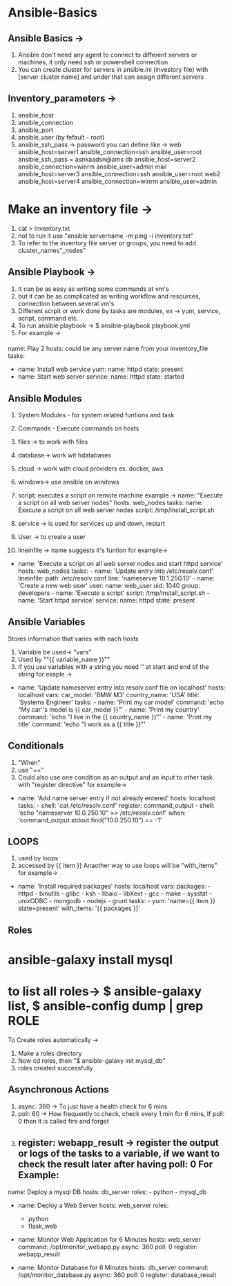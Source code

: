 # Ansible-Basics

## Ansible Basics ->
1) Ansible don't need any agent to connect to different servers or machines, it only need ssh or powershell connection
2) You can create cluster for servers in ansible.ini (investory file) with [server cluster name] and under that can assign different servers


## Inventory_parameters ->
1) ansible_host
2) ansible_connection
3) ansible_port
4) ansible_user (by fefault - root)
5) ansible_ssh_pass -> password
    you can define like ->
    web   ansible_host=server1  ansible_connection=ssh    ansible_user=root   ansible_ssh_pass = asnkaadsn@ams
    db    ansible_host=server2  ansible_connection=winrm  ansible_user=admin
    mail  ansible_host=server3  ansible_connection=ssh    ansible_user=root
    web2  ansible_host=server4  ansible_connection=winrm  ansible_user=admin

# Make an inventory file ->
1) cat > inventory.txt
2) not to run it use "ansible servername -m ping -i inventory.txt"
3) To refer to the inventory file server or groups, you need to add cluster_names"_nodes"

## Ansible Playbook ->
1) It can be as easy as writing some commands at vm's
2) but it can be as complicated as writing workflow and resources, connection between several vm's
3) Different scrpit or work done by tasks are modules, ex -> yum, service, script, command etc.
4) To run ansible playbook -> $ ansible-playbook playbook.yml 
5) For example -> 
####
name: Play 2
hosts: could be any server name from your inventory_file
tasks:
  - name: Install web service
    yum:
      name: httpd
      state: present
  - name: Start web server
    service:
      name: httpd
      state: started
## Ansible Modules
1) System Modules - for system related funtions and task
2) Commands - Execute commands on hosts
3) files -> to work with files
4) database-> work wit hdatabases
5) cloud -> work with cloud providers ex. docker, aws
6) windows-> use ansible on windows
7) script: executes a script on remote machine
example -> 
    name: "Execute a script on all web server nodes"
    hosts: web_nodes
    tasks:
        name: Execute a script on all web server nodes
        script: /tmp/install_script.sh

8) service -> is used for services up and down, restart
9) User -> to create a user
10) lineinfile -> name suggests it's funtion
for example->
-
    name: 'Execute a script on all web server nodes and start httpd service'
    hosts: web_nodes
    tasks:
        -
            name: 'Update entry into /etc/resolv.conf'
            lineinfile:
                path: /etc/resolv.conf
                line: 'nameserver 10.1.250.10'
        -
            name: 'Create a new web user'
            user:
                name: web_user
                uid: 1040
                group: developers
        -
            name: 'Execute a script'
            script: /tmp/install_script.sh
        -
            name: 'Start httpd service'
            service:
                name: httpd
                state: present

## Ansible Variables
Stores information that varies with each hosts
1) Variable be used-> "vars"
2) Used by ""{{ variable_name }}""
3) If you use variables with a string you need '' at start  and end of the string
for exaple -> 
-
    name: 'Update nameserver entry into resolv.conf file on localhost'
    hosts: localhost
    vars:
        car_model: 'BMW M3'
        country_name: 'USA'
        title: 'Systems Engineer'
    tasks:
        -
            name: 'Print my car model'
            command: 'echo "My car''s model is {{ car_model }}"'
        -
            name: 'Print my country'
            command: 'echo "I live in the {{ country_name }}"'
        -
            name: 'Print my title'
            command: 'echo "I work as a {{ title }}"'

## Conditionals
1) "When"
2) use "=="
3) Could also use one condition as an output and an input to other task with "register directive"
for example-> 
-
    name: 'Add name server entry if not already entered'
    hosts: localhost
    tasks:
        -
            shell: 'cat /etc/resolv.conf'
            register: command_output
        -
            shell: 'echo "nameserver 10.0.250.10" >> /etc/resolv.conf'
            when: 'command_output.stdout.find("10.0.250.10") == -1'


## LOOPS
1) used by loops
2) accessed by {{ item }}
Anaother way to use loops will be "with_items"
for example->
-
    name: 'Install required packages'
    hosts: localhost
    vars:
        packages:
            - httpd
            - binutils
            - glibc
            - ksh
            - libaio
            - libXext
            - gcc
            - make
            - sysstat
            - unixODBC
            - mongodb
            - nodejs
            - grunt
    tasks:
        -
            yum: 'name={{ item }} state=present'
            with_items: '{{ packages }}'

## Roles
# ansible-galaxy install mysql
# to list all roles-> $ ansible-galaxy list, $ ansible-config dump | grep ROLE
To Create roles automatically -> 
1) Make a roles directory
2) Now cd roles, then "$ ansible-galaxy init mysql_db"
3) roles created successfully

## Asynchronous Actions
1) async: 360 -> To just have a health check for 6 mins
2) poll: 60 -> How frequently to check, check every 1 min for 6 mins, If poll: 0 then it is called fire and forget
3) register: webapp_result -> register the output or logs of the tasks to a variable, if we want to check the result later after having poll: 0
For Example: 
    -
  name: Deploy a mysql DB
  hosts: db_server
  roles:
    - python
    - mysql_db

-
  name: Deploy a Web Server
  hosts: web_server
  roles:
    - python
    - flask_web

-
  name: Monitor Web Application for 6 Minutes
  hosts: web_server
  command: /opt/monitor_webapp.py
  async: 360
  poll: 0
  register: webapp_result

-
  name: Monitor Database for 6 Minutes
  hosts: db_server
  command: /opt/monitor_database.py
  async: 360
  poll: 0
  register: database_result

